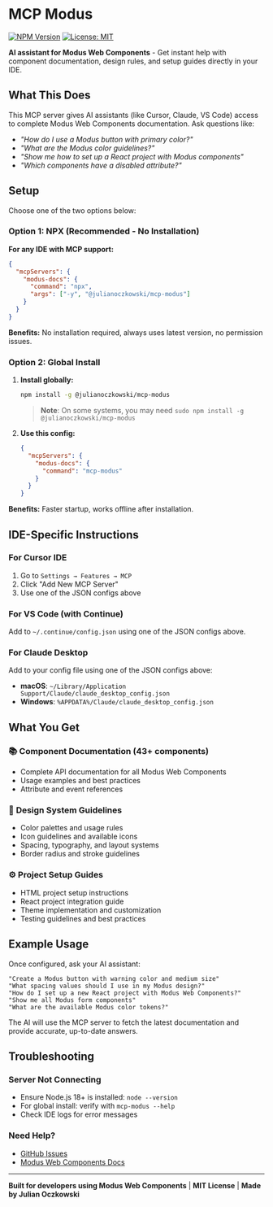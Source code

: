 # MCP Modus

[![NPM Version](https://img.shields.io/npm/v/@julianoczkowski/mcp-modus)](https://www.npmjs.com/package/@julianoczkowski/mcp-modus)
[![License: MIT](https://img.shields.io/badge/License-MIT-yellow.svg)](https://opensource.org/licenses/MIT)

**AI assistant for Modus Web Components** - Get instant help with component documentation, design rules, and setup guides directly in your IDE.

## What This Does

This MCP server gives AI assistants (like Cursor, Claude, VS Code) access to complete Modus Web Components documentation. Ask questions like:

- _"How do I use a Modus button with primary color?"_
- _"What are the Modus color guidelines?"_
- _"Show me how to set up a React project with Modus components"_
- _"Which components have a disabled attribute?"_

## Setup

Choose one of the two options below:

### Option 1: NPX (Recommended - No Installation)

**For any IDE with MCP support:**

```json
{
  "mcpServers": {
    "modus-docs": {
      "command": "npx",
      "args": ["-y", "@julianoczkowski/mcp-modus"]
    }
  }
}
```

**Benefits:** No installation required, always uses latest version, no permission issues.

### Option 2: Global Install

1. **Install globally:**

   ```bash
   npm install -g @julianoczkowski/mcp-modus
   ```

   > **Note**: On some systems, you may need `sudo npm install -g @julianoczkowski/mcp-modus`

2. **Use this config:**
   ```json
   {
     "mcpServers": {
       "modus-docs": {
         "command": "mcp-modus"
       }
     }
   }
   ```

**Benefits:** Faster startup, works offline after installation.

## IDE-Specific Instructions

### For Cursor IDE

1. Go to `Settings → Features → MCP`
2. Click "Add New MCP Server"
3. Use one of the JSON configs above

### For VS Code (with Continue)

Add to `~/.continue/config.json` using one of the JSON configs above.

### For Claude Desktop

Add to your config file using one of the JSON configs above:

- **macOS**: `~/Library/Application Support/Claude/claude_desktop_config.json`
- **Windows**: `%APPDATA%/Claude/claude_desktop_config.json`

## What You Get

### 📚 **Component Documentation** (43+ components)

- Complete API documentation for all Modus Web Components
- Usage examples and best practices
- Attribute and event references

### 🎨 **Design System Guidelines**

- Color palettes and usage rules
- Icon guidelines and available icons
- Spacing, typography, and layout systems
- Border radius and stroke guidelines

### ⚙️ **Project Setup Guides**

- HTML project setup instructions
- React project integration guide
- Theme implementation and customization
- Testing guidelines and best practices

## Example Usage

Once configured, ask your AI assistant:

```
"Create a Modus button with warning color and medium size"
"What spacing values should I use in my Modus design?"
"How do I set up a new React project with Modus Web Components?"
"Show me all Modus form components"
"What are the available Modus color tokens?"
```

The AI will use the MCP server to fetch the latest documentation and provide accurate, up-to-date answers.

## Troubleshooting

### Server Not Connecting

- Ensure Node.js 18+ is installed: `node --version`
- For global install: verify with `mcp-modus --help`
- Check IDE logs for error messages

### Need Help?

- [GitHub Issues](https://github.com/julianoczkowski/mcp-modus/issues)
- [Modus Web Components Docs](https://modus.trimble.com/)

---

**Built for developers using Modus Web Components** | **MIT License** | **Made by Julian Oczkowski**
